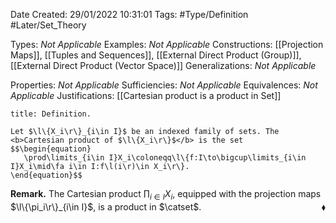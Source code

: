 <div class="topSpace"></div>

Date Created: 29/01/2022 10:31:01
Tags: #Type/Definition #Later/Set_Theory

Types: <i>Not Applicable</i>
Examples: <i>Not Applicable</i>
Constructions: [[Projection Maps]], [[Tuples and Sequences]], [[External Direct Product (Group)]], [[External Direct Product (Vector Space)]]
Generalizations: <i>Not Applicable</i>

Properties: <i>Not Applicable</i>
Sufficiencies: <i>Not Applicable</i>
Equivalences: <i>Not Applicable</i>
Justifications: [[Cartesian product is a product in Set]]

``` ad-Definition
title: Definition.

Let $\l\{X_i\r\}_{i\in I}$ be an indexed family of sets. The <b>Cartesian product of $\l\{X_i\r\}$</b> is the set
$$\begin{equation}
   \prod\limits_{i\in I}X_i\coloneqq\l\{f:I\to\bigcup\limits_{i\in I}X_i\mid\fa i\in I:f\l(i\r)\in X_i\r\}.
\end{equation}$$

```

<b>Remark.</b> The Cartesian product $\prod_{i\in I}X_i$, equipped with the projection maps $\l\{\pi_i\r\}_{i\in I}$, is a product in $\catset$.<span style="float:right;">$\blacklozenge$</span>
